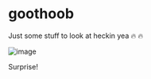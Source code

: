 # goothoob
Just some stuff to look at heckin yea 🔥 🔥

![image](https://user-images.githubusercontent.com/5520141/137040092-427c1f62-f8c5-41ee-a36c-80ea8b676bf6.png)

Surprise!
